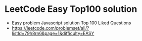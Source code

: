 # LeetCode Easy Top100 solution
- Easy problem Javascript solution Top 100 Liked Questions
- https://leetcode.com/problemset/all/?listId=79h8rn6&page=1&difficulty=EASY
